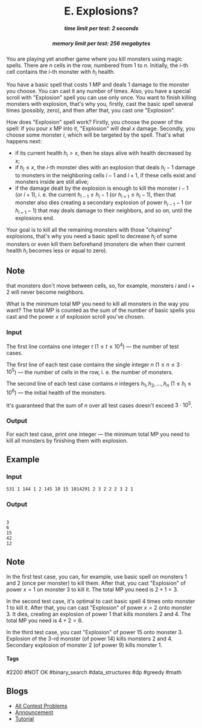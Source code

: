 <h1 style='text-align: center;'> E. Explosions?</h1>

<h5 style='text-align: center;'>time limit per test: 2 seconds</h5>
<h5 style='text-align: center;'>memory limit per test: 256 megabytes</h5>

You are playing yet another game where you kill monsters using magic spells. There are $n$ cells in the row, numbered from $1$ to $n$. Initially, the $i$-th cell contains the $i$-th monster with $h_i$ health.

You have a basic spell that costs $1$ MP and deals $1$ damage to the monster you choose. You can cast it any number of times. Also, you have a special scroll with "Explosion" spell you can use only once. You want to finish killing monsters with explosion, that's why you, firstly, cast the basic spell several times (possibly, zero), and then after that, you cast one "Explosion".

How does "Explosion" spell work? Firstly, you choose the power of the spell: if you pour $x$ MP into it, "Explosion" will deal $x$ damage. Secondly, you choose some monster $i$, which will be targeted by the spell. That's what happens next: 

* if its current health $h_i > x$, then he stays alive with health decreased by $x$;
* if $h_i \le x$, the $i$-th monster dies with an explosion that deals $h_i - 1$ damage to monsters in the neighboring cells $i - 1$ and $i + 1$, if these cells exist and monsters inside are still alive;
* if the damage dealt by the explosion is enough to kill the monster $i - 1$ (or $i + 1$), i. e. the current $h_{i - 1} \le h_i - 1$ (or $h_{i + 1} \le h_i - 1$), then that monster also dies creating a secondary explosion of power $h_{i-1} - 1$ (or $h_{i+1} - 1$) that may deals damage to their neighbors, and so on, until the explosions end.

Your goal is to kill all the remaining monsters with those "chaining" explosions, that's why you need a basic spell to decrease $h_i$ of some monsters or even kill them beforehand (monsters die when their current health $h_i$ becomes less or equal to zero). 
## Note

 that monsters don't move between cells, so, for example, monsters $i$ and $i + 2$ will never become neighbors.

What is the minimum total MP you need to kill all monsters in the way you want? The total MP is counted as the sum of the number of basic spells you cast and the power $x$ of explosion scroll you've chosen.

### Input

The first line contains one integer $t$ ($1 \le t \le 10^4$) — the number of test cases.

The first line of each test case contains the single integer $n$ ($1 \le n \le 3 \cdot 10^5$) — the number of cells in the row, i. e. the number of monsters.

The second line of each test case contains $n$ integers $h_1, h_2, \dots, h_n$ ($1 \le h_i \le 10^6$) — the initial health of the monsters.

It's guaranteed that the sum of $n$ over all test cases doesn't exceed $3 \cdot 10^5$.

### Output

For each test case, print one integer — the minimum total MP you need to kill all monsters by finishing them with explosion.

## Example

### Input


```text
531 1 144 1 2 145 10 15 1014291 2 3 2 2 2 3 2 1
```
### Output

```text

3
6
15
42
12

```
## Note

In the first test case, you can, for example, use basic spell on monsters $1$ and $2$ (once per monster) to kill them. After that, you cast "Explosion" of power $x = 1$ on monster $3$ to kill it. The total MP you need is $2 + 1 = 3$.

In the second test case, it's optimal to cast basic spell $4$ times onto monster $1$ to kill it. After that, you can cast "Explosion" of power $x = 2$ onto monster $3$. It dies, creating an explosion of power $1$ that kills monsters $2$ and $4$. The total MP you need is $4 + 2 = 6$.

In the third test case, you cast "Explosion" of power $15$ onto monster $3$. Explosion of the $3$-rd monster (of power $14$) kills monsters $2$ and $4$. Secondary explosion of monster $2$ (of power $9$) kills monster $1$.



#### Tags 

#2200 #NOT OK #binary_search #data_structures #dp #greedy #math 

## Blogs
- [All Contest Problems](../Educational_Codeforces_Round_143_(Rated_for_Div._2).md)
- [Announcement](../blogs/Announcement.md)
- [Tutorial](../blogs/Tutorial.md)
